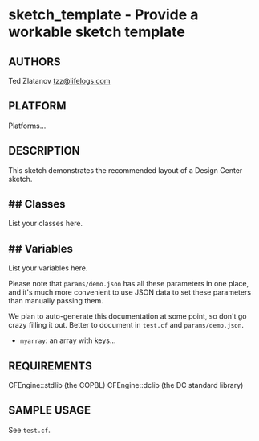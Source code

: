 # sketch_template - Provide a workable sketch template

## AUTHORS
Ted Zlatanov <tzz@lifelogs.com>

## PLATFORM

Platforms...

## DESCRIPTION

This sketch demonstrates the recommended layout of a Design Center
sketch.

## ## Classes

List your classes here.

## ## Variables

List your variables here.

Please note that `params/demo.json` has all these parameters in one
place, and it's much more convenient to use JSON data to set these
parameters than manually passing them.

We plan to auto-generate this documentation at some point, so don't go
crazy filling it out.  Better to document in `test.cf` and
`params/demo.json`.

* `myarray`: an array with keys...

## REQUIREMENTS

CFEngine::stdlib (the COPBL)
CFEngine::dclib (the DC standard library)

## SAMPLE USAGE

See `test.cf`.
